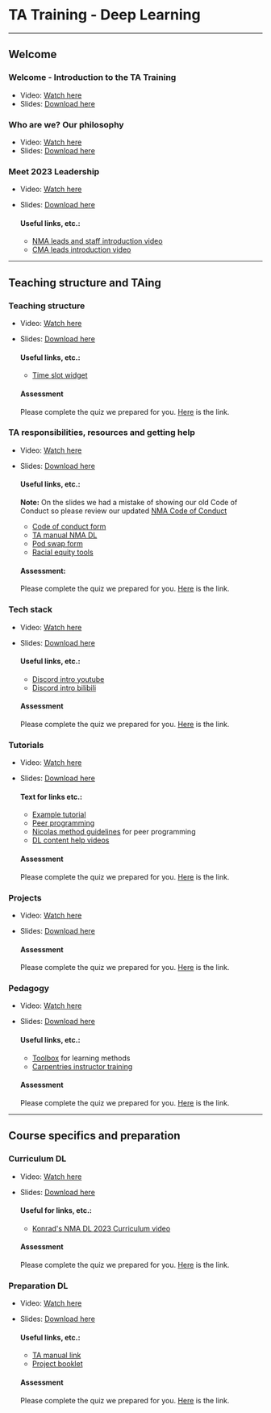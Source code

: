 # TA Training - Deep Learning

---
## Welcome
### Welcome - Introduction to the TA Training

- Video: [Watch here](https://youtu.be/1plcliqsD2s)
- Slides: [Download here](https://osf.io/download/rq3mj/)

### Who are we? Our philosophy
- Video: [Watch here](https://youtu.be/CNf8QUziLIM)
- Slides: [Download here](https://osf.io/download/sy7qn/)

### Meet 2023 Leadership
- Video: [Watch here](https://youtu.be/WZHPw1dl2eE)
- Slides: [Download here](https://osf.io/download/ca9ur/)

  #### Useful links, etc.:
  - [NMA leads and staff introduction video](https://youtu.be/ugTBd6FbB2k)
  - [CMA leads introduction video](https://youtu.be/seqHmW7niQA)

---
## Teaching structure and TAing
### Teaching structure
- Video: [Watch here](https://youtu.be/5ojjW3t2bQE)
- Slides: [Download here](https://osf.io/download/yd678/)

  #### Useful links, etc.:
  - [Time slot widget](https://neuromatchacademy.github.io/widgets/tz.html)

  #### Assessment
  Please complete the quiz we prepared for you. [Here](https://portal.neuromatchacademy.org/api/redirect/to/c70a358d-5a04-44a7-b14e-852c765c3181
  ) is the link.

### TA responsibilities, resources and getting help
- Video: [Watch here](https://youtu.be/Z9n0hU381Pw)
- Slides: [Download here](https://osf.io/download/ds9qy)

  #### Useful links, etc.:
  
  **Note:** On the slides we had a mistake of showing our old Code of Conduct so please review our updated [NMA Code of Conduct](https://github.com/NeuromatchAcademy/precourse/blob/main/CODE_OF_CONDUCT.md)
  
  - [Code of conduct form](https://airtable.com/shrezDSthWPlJ4Rpy)
  - [TA manual NMA DL](https://docs.google.com/document/u/1/d/1kKHbtjDdR3kKyh57ToREWp3vmLalEhQpAHU0KHbvgOc/edit?usp=drive_web&ouid=100023645844676303041)
  - [Pod swap form](https://portal.neuromatchacademy.org/api/redirect/to/40a927e8-ff49-4b67-9585-2106e4908e29)
  - [Racial equity tools](https://www.racialequitytools.org/glossary#diversity)
  
  #### Assessment:
  Please complete the quiz we prepared for you. [Here](https://portal.neuromatchacademy.org/api/redirect/to/4356eaf3-a41c-4f1d-a53b-f72738f8f37a) is the link.

### Tech stack
- Video: [Watch here](https://youtu.be/E2EtK_yCfTc)
- Slides: [Download here](https://osf.io/download/z4vfm)

  #### Useful links, etc.:
  - [Discord intro youtube](https://youtu.be/7oFfPbitReQ)
  - [Discord intro bilibili](https://www.bilibili.com/video/BV1qb4y1C7Su/)
  
  #### Assessment
  Please complete the quiz we prepared for you. [Here](https://portal.neuromatchacademy.org/api/redirect/to/0afb9247-2919-4d6a-97e5-747b13efd257) is the link.

### Tutorials
- Video: [Watch here](https://youtu.be/3c68dd25dqA)
- Slides: [Download here](https://osf.io/download/mvsza)

  #### Text for links etc.:
  - [Example tutorial](https://deeplearning.neuromatch.io/tutorials/W1D3_MultiLayerPerceptrons/student/W1D3_Tutorial1.html)
  - [Peer programming](https://www.codefellows.org/blog/peer-programming-5-reasons-learning-in-a-group-beats-studying-on-your-own/)
  - [Nicolas method guidelines](https://docs.google.com/document/d/1znLhHKgC_TAia4vRTxQSV3-FV49W8ctBAT-Serex1Vc/edit?usp=sharing) for peer programming
  - [DL content help videos](https://youtube.com/playlist?list=PLkBQOLLbi18NveUf7Jwoef26cIy_btcIF)
  
  #### Assessment
  Please complete the quiz we prepared for you. [Here](https://portal.neuromatchacademy.org/api/redirect/to/5d595cd0-ab2b-422e-834f-9b6a5b964377) is the link.

### Projects
- Video: [Watch here](https://youtu.be/Xk-0gQgCXes)
- Slides: [Download here](https://osf.io/download/xq5ws)

  #### Assessment
  Please complete the quiz we prepared for you. [Here](https://portal.neuromatchacademy.org/api/redirect/to/a8b8632f-fe56-4754-9bc1-fb80c194b224) is the link.

### Pedagogy
- Video: [Watch here](https://youtu.be/P4fyUNQ8FSs)
- Slides: [Download here](https://osf.io/downlod/yh9bd)

  #### Useful links, etc.:
  - [Toolbox](https://docs.google.com/document/d/13RZzvY_9WTR_sjo_Y4oBNchsAWAv_z6kSJ9395snANU/preview) for learning methods
  - [Carpentries instructor training](https://carpentries.github.io/instructor-training/08-motivation.html)
  
  #### Assessment
  Please complete the quiz we prepared for you. [Here](https://portal.neuromatchacademy.org/api/redirect/to/46a267c9-1fc5-4f02-ad1c-9f91ca8f2358) is the link.

---
## Course specifics and preparation
### Curriculum DL
- Video: [Watch here](https://youtu.be/cN4OMKtX_0c)
- Slides: [Download here](https://osf.io/download/jh73g)

  #### Useful for links, etc.:
  - [Konrad's NMA DL 2023 Curriculum video](https://www.youtube.com/watch?v=T8QgFQYfEpQ)
  
  #### Assessment
  Please complete the quiz we prepared for you. [Here](https://portal.neuromatchacademy.org/api/redirect/to/866d3072-beb2-4d56-bfc0-a9d46510081e) is the link.

### Preparation DL
- Video: [Watch here](https://youtu.be/blprAFTqsUQ)
- Slides: [Download here](https://osf.io/download/u3xrw)

  #### Useful links, etc.:
  - [TA manual link](https://docs.google.com/document/u/1/d/1kKHbtjDdR3kKyh57ToREWp3vmLalEhQpAHU0KHbvgOc/edit?usp=drive_web&ouid=100023645844676303041)
  - [Project booklet](https://deeplearning.neuromatch.io/projects/docs/project_guidance.html)
  
  #### Assessment
  Please complete the quiz we prepared for you. [Here](https://portal.neuromatchacademy.org/api/redirect/to/9271f54e-807f-4c3a-8fe2-541d343e53bf) is the link.
